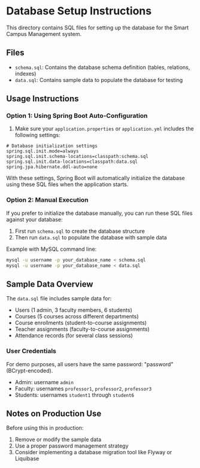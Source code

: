 # Database Setup Instructions

This directory contains SQL files for setting up the database for the Smart Campus Management system.

## Files

- `schema.sql`: Contains the database schema definition (tables, relations, indexes)
- `data.sql`: Contains sample data to populate the database for testing

## Usage Instructions

### Option 1: Using Spring Boot Auto-Configuration

1. Make sure your `application.properties` or `application.yml` includes the following settings:

```properties
# Database initialization settings
spring.sql.init.mode=always
spring.sql.init.schema-locations=classpath:schema.sql
spring.sql.init.data-locations=classpath:data.sql
spring.jpa.hibernate.ddl-auto=none
```

With these settings, Spring Boot will automatically initialize the database using these SQL files when the application starts.

### Option 2: Manual Execution

If you prefer to initialize the database manually, you can run these SQL files against your database:

1. First run `schema.sql` to create the database structure
2. Then run `data.sql` to populate the database with sample data

Example with MySQL command line:

```bash
mysql -u username -p your_database_name < schema.sql
mysql -u username -p your_database_name < data.sql
```

## Sample Data Overview

The `data.sql` file includes sample data for:

- Users (1 admin, 3 faculty members, 6 students)
- Courses (5 courses across different departments)
- Course enrollments (student-to-course assignments)
- Teacher assignments (faculty-to-course assignments)
- Attendance records (for several class sessions)

### User Credentials

For demo purposes, all users have the same password: "password" (BCrypt-encoded).

- Admin: username `admin`
- Faculty: usernames `professor1`, `professor2`, `professor3`
- Students: usernames `student1` through `student6`

## Notes on Production Use

Before using this in production:

1. Remove or modify the sample data
2. Use a proper password management strategy
3. Consider implementing a database migration tool like Flyway or Liquibase 